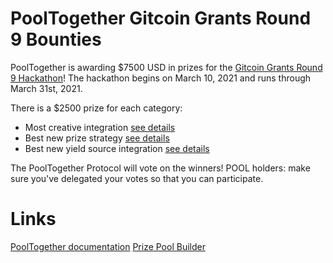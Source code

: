 # PoolTogether Gitcoin Grants Round 9 Bounties

PoolTogether is awarding $7500 USD in prizes for the [Gitcoin Grants Round 9 Hackathon](https://gitcoin.co/hackathon/gr9)!  The hackathon begins on March 10, 2021 and runs through March 31st, 2021.

There is a $2500 prize for each category:

- Most creative integration [see details]()
- Best new prize strategy [see details]()
- Best new yield source integration [see details]()

The PoolTogether Protocol will vote on the winners! POOL holders: make sure you've delegated your votes so that you can participate.

# Links

[PoolTogether documentation](https://docs.pooltogether.com)
[Prize Pool Builder](https://builder.pooltogether.com)
